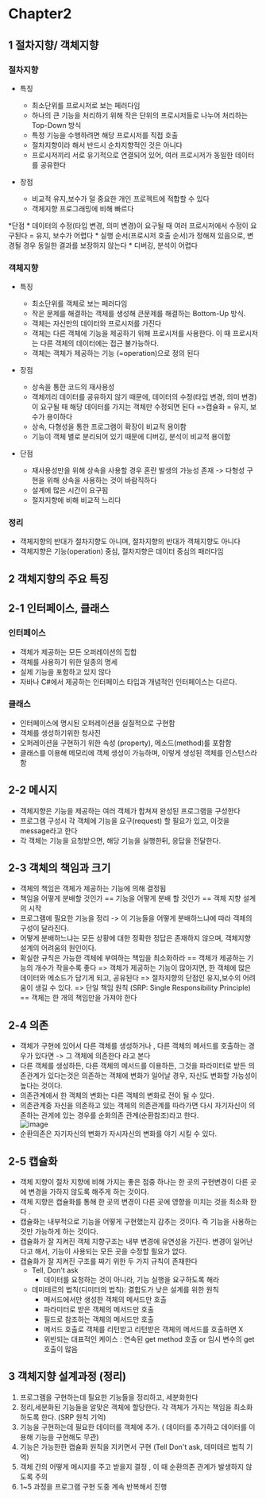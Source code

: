# Chapter2

## 1 절차지향/ 객체지향
### 절차지향
* 특징 
	* 최소단위를 프로시저로 보는 페러다임
	* 하나의 큰 기능을 처리하기 위해 작은 단위의 프로시저들로 나누어 처리하는 Top-Down 방식
	* 특정 기능을 수행하려면 해당 프로시저를 직접 호출
	* 절차지향이라 해서 반드시 순차지향적인 것은 아니다 
	* 프로시저끼리 서로 유기적으로 연결되어 있어, 여러 프로시저가 동일한 데이터를 공유한다  

* 장점
	* 비교적 유지,보수가 덜 중요한 개인 프로젝트에 적합할 수 있다 
	* 객체지향 프로그래밍에 비해 빠르다 

*단점
	*  데이터의 수정(타입 변경, 의미 변경)이 요구될 때 여러 프로시저에서 수정이 요구된다	= 유지, 보수가 어렵다 
	*  실행 순서(프로시저 호출 순서)가 정해져 있음으로,  변경될 경우 동일한 결과를 보장하지 않는다
	*  디버깅, 분석이 어렵다 

### 객체지향
* 특징
	* 최소단위를 객체로 보는 페러다임
	* 작은 문제를 해결하는 객체를 생성해 큰문제를 해결하는 Bottom-Up 방식.
	* 객체는 자신만의 데이터와 프로시저를 가진다
	* 객체는 다른 객체에 기능을 제공하기 위해 프로시저를 사용한다. 이 때 프로시저는 다른 객체의 데이터에는 접근 불가능하다. 
	* 객체는 객체가 제공하는 기능 (=operation)으로 정의 된다 

* 장점
	* 상속을 통한 코드의 재사용성
	* 객체끼리 데이터를 공유하지 않기 때문에,  데이터의 수정(타입 변경, 의미 변경)이 요구될 때 해당 데이터를 가지는 객체만 수정되면 된다 =>캡슐화 = 유지, 보수가 용이하다
	* 상속, 다형성을 통한 프로그램이 확장이 비교적 용이함
	* 기능이 객체 별로 분리되어 있기 때문에 디버깅, 분석이 비교적 용이함 

* 단점
	* 재사용성만을 위해 상속을 사용할 경우 혼란 발생의 가능성 존재  -> 다형성 구현을 위해 상속을  사용하는 것이 바람직하다
	* 설계에 많은 시간이 요구됨 
	* 절자지향에 비해 비교적 느리다

### 정리
* 객체지향의 반대가 절차지향도 아니며, 절차지향의 반대가 객체지향도 아니다
* 객체지향은 기능(operation) 중심,   절차지향은 데이터 중심의  패러다임 


## 2 객체지향의 주요 특징 
## 2-1 인터페이스, 클래스
### 인터페이스
* 객체가 제공하는 모든 오퍼레이션의 집합  
* 객체를 사용하기 위한 일종의 명세
* 실제 기능을 포함하고 있지 않다
* 자바나 C#에서 제공하는 인터페이스 타입과 개념적인 인터페이스는 다르다. 

### 클래스 
* 인터페이스에 명시된 오퍼레이션을 실질적으로 구현함
* 객체를 생성하기위한 청사진
* 오퍼레이션을 구현하기 위한 속성 (property), 메소드(method)를 포함함
* 클래스를 이용해 메모리에 객체 생성이 가능하며, 이렇게 생성된 객체를  인스턴스라 함


## 2-2 메시지
* 객체지향은 기능을 제공하는 여러 객체가 합쳐져 완성된 프로그램을 구성한다
* 프로그램 구성시  각 객체에 기능을 요구(request) 할 필요가 있고, 이것을 message라고 한다
* 각 객체는 기능을 요청받으면, 해당 기능을 실행한뒤, 응답을 전달한다. 


## 2-3 객체의 책임과 크기
* 객체의 책임은 객체가 제공하는 기능에 의해 결정됨
* 책임을 어떻게 분배할 것인가  == 기능을 어떻게 분배 할 것인가  ==  객체 지향 설계의 시작
* 프로그램에 필요한 기능을 정리 -> 이 기능들을 어떻게 분배하느냐에 따라 객체의 구성이 달라진다. 
* 어떻게 분배하느냐는 모든 상황에 대한 정확한 정답은 존재하지 않으며, 객체지향 설계의 어려움의 원인이다. 
* 확실한 규칙은 가능한 객체에 부여하는 책임을 최소화하라 == 객체가 제공하는 기능의 개수가 작을수록 좋다
=> 객체가 제공하는 기능이 많아지면,  한 객체에 많은 데이터와 메소드가 담기게 되고, 공유된다 => 절차지향의 단점인 유지,보수의 어려움이 생길 수 있다. 
=> 단일 책임 원칙 (SRP: Single Responsibility Principle) == 객체는 한 개의 책임만을 가져야 한다 

## 2-4 의존
* 객체가 구현에 있어서 다른 객체를 생성하거나 , 다른 객체의 메서드를 호출하는 경우가 있다면 -> 그 객체에 의존한다 라고 본다 
* 다른 객체를 생성하든, 다른 객체의 메서드를 이용하든, 그것을 파라미터로 받든  의존관계가 있다는것은  의존하는 객체에 변화가 일어날 경우, 자신도 변화할 가능성이 높다는 것이다.
* 의존관계에서 한 객체의 변화는 다른 객체의 변화로 전이 될 수 있다.
* 의존관계중 자신을 의존하고 있는 객체의 의존관계를 따라가면 다시 자기자신이 의존하는 관게에 있는 경우를 순화의존 관계(순환참조)라고 한다.  
![image](https://user-images.githubusercontent.com/58967292/151185569-59a533f6-4a9c-406b-8193-bba5e458b855.png)
* 순환의존은 자기자신의 변화가 자시자신의 변화를 야기 시킬 수 있다.

## 2-5 캡슐화
* 객체 지향이 절차 지향에 비해 가지는 좋은 점중 하나는 한 곳의 구현변경이 다른 곳에 변경을 가하지 않도록 해주게 하는 것이다.
* 객체 지향은 캡슐화를 통해 한 곳의 변경이 다른 곳에 영향을 미치는 것을 최소화 한다 .
* 캡슐화는 내부적으로 기능을 어떻게 구현했는지 감추는 것이다. 즉 기능을 사용하는 것만 가능하게 하는 것이다. 
* 캡슐화가 잘 지켜진 객체 지향구조는 내부 변경에 유연성을 가진다. 변경이 일어난다고 해서, 기능이 사용되는 모든 곳을 수정할 필요가 없다. 
* 캡슐화가 잘 지켜진 구조를 짜기 위한 두 가지 규칙이 존재한다
	* Tell, Don't ask  
		+ 데이터를 요청하는 것이 아니라, 기능 실행을 요구하도록 해라 
	* 데미테르의 법칙(디미터의 법칙): 결합도가 낮은 설계를 위한 원칙
		+ 메서드에서만 생성한 객체의 메서드만 호출 
		+ 파라미터로 받은 객체의 메서드만 호출
		+ 필드로 참조하는 객체의 메서드만 호출 
		+ 메서드 호출로 객체를 리턴받고 리턴받은 객체의 메서드를 호출하면 X
		+ 위반되는 대표적인 케이스 : 연속된 get method 호출 or  임시 변수의 get 호출이 많음		

## 3 객체지향 설계과정 (정리)
1. 프로그램을 구현하는데 필요한 기능들을 정리하고, 세분화한다
2. 정리,세분화된 기능들을 알맞은 객체에 할당한다. 각 객체가 가지는 책임을 최소화 하도록 한다. (SRP 원칙 기억)
3. 기능을 구현하는데 필요한 데이터를 객체에 추가. ( 데이터를 추가하고 데이터를 이용해 기능을 구현해도 무관)
4. 기능은 가능한한 캡슐화 원칙을 지키면서 구현  (Tell Don't ask,  데미테르 법칙 기억)
5. 객체 간의 어떻게 메시지를 주고 받을지 결정 , 이 때 순환의존 관계가 발생하지 않도록 주의
6. 1~5 과정을 프로그램 구현 도중 계속 반복해서 진행 
